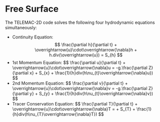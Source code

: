 Free Surface
============

The TELEMAC-2D code solves the following four hydrodynamic equations simultaneously:

* Continuity Equation:
$$ \frac{\partial h}{\partial t} + \overrightarrow{u}\cdot\overrightarrow{\nabla}h + h.div(\overrightarrow{u}) = S_{h} $$
* 1st Momentum Equation:
$$ \frac{\partial u}{\partial t} + \overrightarrow{u}\cdot\overrightarrow{\nabla}u = -g.\frac{\partial Z}{\partial x} + S_{x} + \frac{1}{h}div(h\nu_{t}\overrightarrow{\nabla}u}) $$
* 2nd Momentum Equation:
$$ \frac{\partial v}{\partial t} + \overrightarrow{u}\cdot\overrightarrow{\nabla}v = -g.\frac{\partial Z}{\partial y} + S_{y} + \frac{1}{h}div(h\nu_{t}\overrightarrow{\nabla}v}) $$
* Tracer Conservation Equation:
$$ \frac{\partial T}{\partial t} + \overrightarrow{u}\cdot\overrightarrow{\nabla}T = + S_{T} + \frac{1}{h}div(h\nu_{T}\overrightarrow{\nabla}T}) $$
